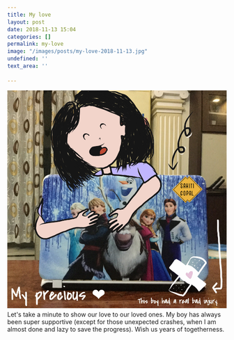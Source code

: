```yaml
---
title: My love
layout: post
date: 2018-11-13 15:04
categories: []
permalink: my-love
image: "/images/posts/my-love-2018-11-13.jpg"
undefined: ''
text_area: ''

---
```

![](/images/posts/my-love-2018-11-13.jpg)Let's take a minute to show our love to our loved ones. My boy has always been super supportive (except for those unexpected crashes, when I am almost done and lazy to save the progress). Wish us years of togetherness.